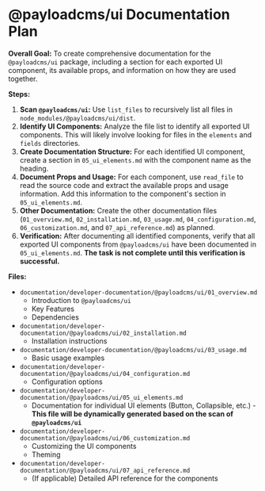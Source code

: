 # @payloadcms/ui Documentation Plan

**Overall Goal:** To create comprehensive documentation for the `@payloadcms/ui` package, including a section for each exported UI component, its available props, and information on how they are used together.

**Steps:**

1.  **Scan `@payloadcms/ui`:** Use `list_files` to recursively list all files in `node_modules/@payloadcms/ui/dist`.
2.  **Identify UI Components:** Analyze the file list to identify all exported UI components. This will likely involve looking for files in the `elements` and `fields` directories.
3.  **Create Documentation Structure:** For each identified UI component, create a section in `05_ui_elements.md` with the component name as the heading.
4.  **Document Props and Usage:** For each component, use `read_file` to read the source code and extract the available props and usage information. Add this information to the component's section in `05_ui_elements.md`.
5.  **Other Documentation:** Create the other documentation files (`01_overview.md`, `02_installation.md`, `03_usage.md`, `04_configuration.md`, `06_customization.md`, and `07_api_reference.md`) as planned.
6.  **Verification:** After documenting all identified components, verify that all exported UI components from `@payloadcms/ui` have been documented in `05_ui_elements.md`. **The task is not complete until this verification is successful.**

**Files:**

- `documentation/developer-documentation/@payloadcms/ui/01_overview.md`
  - Introduction to `@payloadcms/ui`
  - Key Features
  - Dependencies
- `documentation/developer-documentation/@payloadcms/ui/02_installation.md`
  - Installation instructions
- `documentation/developer-documentation/@payloadcms/ui/03_usage.md`
  - Basic usage examples
- `documentation/developer-documentation/@payloadcms/ui/04_configuration.md`
  - Configuration options
- `documentation/developer-documentation/@payloadcms/ui/05_ui_elements.md`
  - Documentation for individual UI elements (Button, Collapsible, etc.) - **This file will be dynamically generated based on the scan of `@payloadcms/ui`**
- `documentation/developer-documentation/@payloadcms/ui/06_customization.md`
  - Customizing the UI components
  - Theming
- `documentation/developer-documentation/@payloadcms/ui/07_api_reference.md`
  - (If applicable) Detailed API reference for the components
